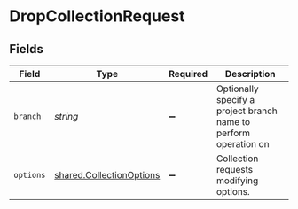 # DropCollectionRequest


## Fields

| Field                                                                | Type                                                                 | Required                                                             | Description                                                          |
| -------------------------------------------------------------------- | -------------------------------------------------------------------- | -------------------------------------------------------------------- | -------------------------------------------------------------------- |
| `branch`                                                             | *string*                                                             | :heavy_minus_sign:                                                   | Optionally specify a project branch name to perform operation on     |
| `options`                                                            | [shared.CollectionOptions](../../models/shared/collectionoptions.md) | :heavy_minus_sign:                                                   | Collection requests modifying options.                               |